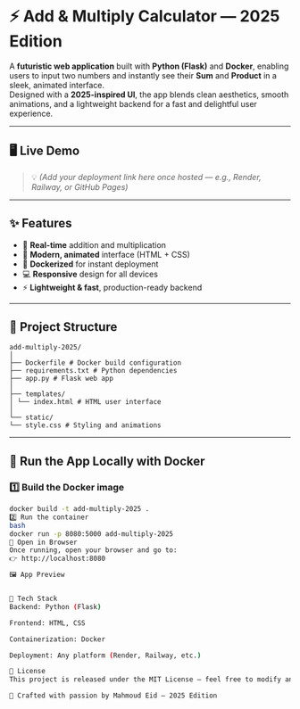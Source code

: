 # ⚡ Add & Multiply Calculator — 2025 Edition

A **futuristic web application** built with **Python (Flask)** and **Docker**, enabling users to input two numbers and instantly see their **Sum** and **Product** in a sleek, animated interface.  
Designed with a **2025-inspired UI**, the app blends clean aesthetics, smooth animations, and a lightweight backend for a fast and delightful user experience.

---

## 🖥️ Live Demo
> 💡 *(Add your deployment link here once hosted — e.g., Render, Railway, or GitHub Pages)*

---

## ✨ Features

- 🧮 **Real-time** addition and multiplication  
- 🎨 **Modern, animated** interface (HTML + CSS)  
- 🐳 **Dockerized** for instant deployment  
- 💻 **Responsive** design for all devices  
- ⚡ **Lightweight & fast**, production-ready backend  

---

## 🧩 Project Structure
```
add-multiply-2025/
│
├── Dockerfile # Docker build configuration
├── requirements.txt # Python dependencies
├── app.py # Flask web app
│
├── templates/
│ └── index.html # HTML user interface
│
└── static/
└── style.css # Styling and animations
```
---

## 🐳 Run the App Locally with Docker

### 1️⃣ Build the Docker image
```bash
docker build -t add-multiply-2025 .
2️⃣ Run the container
bash
docker run -p 8080:5000 add-multiply-2025
🚀 Open in Browser
Once running, open your browser and go to:
👉 http://localhost:8080

🖼️ App Preview


🧠 Tech Stack
Backend: Python (Flask)

Frontend: HTML, CSS

Containerization: Docker

Deployment: Any platform (Render, Railway, etc.)

📜 License
This project is released under the MIT License — feel free to modify and use it for learning or production.

💬 Crafted with passion by Mahmoud Eid — 2025 Edition
